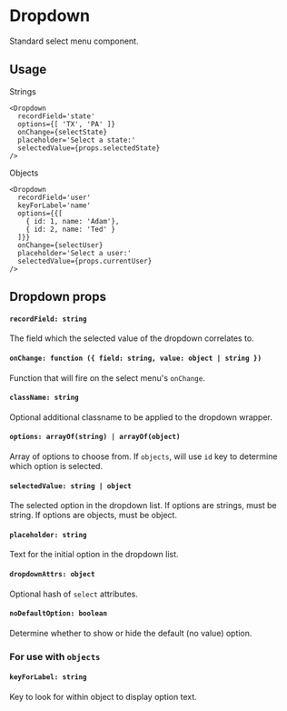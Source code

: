 # Dropdown

Standard select menu component.

## Usage

Strings
```
<Dropdown
  recordField='state'
  options={[ 'TX', 'PA' ]}
  onChange={selectState}
  placeholder='Select a state:'
  selectedValue={props.selectedState}
/>
```

Objects
```
<Dropdown
  recordField='user'
  keyForLabel='name'
  options={{[
    { id: 1, name: 'Adam'},
    { id: 2, name: 'Ted' }
  ]}}
  onChange={selectUser}
  placeholder='Select a user:'
  selectedValue={props.currentUser}
/>
```

## Dropdown props
#### `recordField: string`
The field which the selected value of the dropdown correlates to.

#### `onChange: function ({ field: string, value: object | string })`
Function that will fire on the select menu's `onChange`.

#### `className: string`
Optional additional classname to be applied to the dropdown wrapper.

#### `options: arrayOf(string) | arrayOf(object)`
Array of options to choose from. If `objects`, will use `id` key to determine which option is selected.

#### `selectedValue: string | object`
The selected option in the dropdown list. If options are strings, must be string. If options are objects, must be object.

#### `placeholder: string`
Text for the initial option in the dropdown list.

#### `dropdownAttrs: object`
Optional hash of `select` attributes.

#### `noDefaultOption: boolean`
Determine whether to show or hide the default (no value) option.

### For use with `objects`

#### `keyForLabel: string`
Key to look for within object to display option text.
